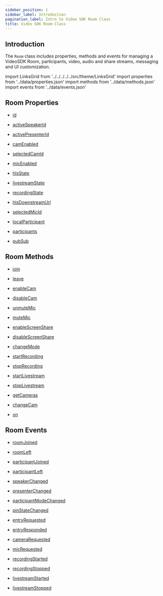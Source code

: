 ```yaml
---
sidebar_position: 1
sidebar_label: Introduction
pagination_label: Intro to Video SDK Room Class
title: Video SDK Room Class
---
```


<div id="tailwind" class="sdk-api-ref">

## Introduction

The `Room` class includes properties, methods and events for managing a VideoSDK Room, participants, video, audio and share streams, messaging and UI customization.

import LinksGrid from '../../../../../src/theme/LinksGrid'
import properties from '../data/properties.json'
import methods from '../data/methods.json'
import events from '../data/events.json'

## Room Properties

<div class="row">

<div class="col col--4 margin-bottom--sm" >

- [id](./properties#id)

</div>
<div class="col col--4 margin-bottom--sm" >

- [activeSpeakerId](./properties#activespeakerid)

</div>
<div class="col col--4 margin-bottom--sm" >

- [activePresenterId](./properties#activepresenterid)

</div>

<div class="col col--4 margin-bottom--sm" >

- [camEnabled](./properties#camenabled)

</div>

<div class="col col--4 margin-bottom--sm" >

- [selectedCamId](./properties#selectedCamid)

</div>

<div class="col col--4 margin-bottom--sm" >

- [micEnabled](./properties#micenabled)

</div>

<div class="col col--4 margin-bottom--sm" >

- [hlsState](./properties#hlsstate)

</div>

<div class="col col--4 margin-bottom--sm" >

- [livestreamState](./properties#livestreamstate)

</div>

<div class="col col--4 margin-bottom--sm" >

- [recordingState](./properties#recordingState)

</div>

<div class="col col--4 margin-bottom--sm" >

- [hlsDownstreamUrl](./properties#hlsdownstreamurl)

</div>

<div class="col col--4 margin-bottom--sm" >

- [selectedMicId](./properties#selectedmicid)

</div>
<div class="col col--4 margin-bottom--sm" >

- [localParticipant](./properties#localparticipant)

</div>
<div class="col col--4 margin-bottom--sm" >

- [participants](./properties#participants)

</div>
<div class="col col--4 margin-bottom--sm" >

- [pubSub](./properties#pubsub)

</div>

</div>

## Room Methods

<div class="row">
<div class="col col--4 margin-bottom--sm" >

- [join](./methods#join)

</div>
<div class="col col--4 margin-bottom--sm" >

- [leave](./methods#leave)

</div>
<div class="col col--4 margin-bottom--sm" >

- [enableCam](./methods#enablecam)

</div>
<div class="col col--4 margin-bottom--sm" >

- [disableCam](./methods#disablecam)

</div>
<div class="col col--4 margin-bottom--sm" >

- [unmuteMic](./methods#unmutemic)

</div>
<div class="col col--4 margin-bottom--sm" >

- [muteMic](./methods#mutemic)

</div>
<div class="col col--4 margin-bottom--sm" >

- [enableScreenShare](./methods#enablescreenshare)

</div>
<div class="col col--4 margin-bottom--sm" >

- [disableScreenShare](./methods#disablescreenshare)

</div>

<div class="col col--4 margin-bottom--sm" >

- [changeMode](./methods#changemode)

</div>
<div class="col col--4 margin-bottom--sm" >

- [startRecording](./methods#startrecording)

</div>
<div class="col col--4 margin-bottom--sm" >

- [stopRecording](./methods#stoprecording)

</div>
<div class="col col--4 margin-bottom--sm" >

- [startLivestream](./methods#startlivestream)

</div>
<div class="col col--4 margin-bottom--sm" >

- [stopLivestream](./methods#stoplivestream)

</div>
<div class="col col--4 margin-bottom--sm" >

- [getCameras](./methods#getcameras)

</div>
<div class="col col--4 margin-bottom--sm" >

- [changeCam](./methods#changecam)

</div>
<div class="col col--4 margin-bottom--sm" >

- [on](./methods#on)

</div>
</div>

## Room Events

<div class="row">

<div class="col col--4 margin-bottom--sm" >

- [roomJoined](./events#roomjoined)

</div>
<div class="col col--4 margin-bottom--sm" >

- [roomLeft](./events#roomleft)

</div>
<div class="col col--4 margin-bottom--sm" >

- [participantJoined](./events#participantjoined)

</div>
<div class="col col--4 margin-bottom--sm" >

- [participantLeft](./events#participantleft)

</div>
<div class="col col--4 margin-bottom--sm" >

- [speakerChanged](./events#speakerchanged)

</div>
<div class="col col--4 margin-bottom--sm" >

- [presenterChanged](./events#presenterchanged)

</div>
<div class="col col--4 margin-bottom--sm" >

- [participantModeChanged](./events#participantmodechanged)

</div>
<div class="col col--4 margin-bottom--sm" >

- [pinStateChanged](./events#pinstatechanged)

</div>
<div class="col col--4 margin-bottom--sm" >

- [entryRequested](./events#entryrequested)

</div>
<div class="col col--4 margin-bottom--sm" >

- [entryResponded](./events#entryresponded)

</div>
<div class="col col--4 margin-bottom--sm" >

- [cameraRequested](./events#cameraRequested)

</div>
<div class="col col--4 margin-bottom--sm" >

- [micRequested](./events#micrequested)

</div>
<div class="col col--4 margin-bottom--sm" >

- [recordingStarted](./events#recordingstarted)

</div>
<div class="col col--4 margin-bottom--sm" >

- [recordingStopped](./events#recordingstopped)

</div>
<div class="col col--4 margin-bottom--sm" >

- [livestreamStarted](./events#livestreamstarted)

</div>
<div class="col col--4 margin-bottom--sm" >

- [livestreamStopped](./events#livestreamstopped)

</div>

</div>

</div>

